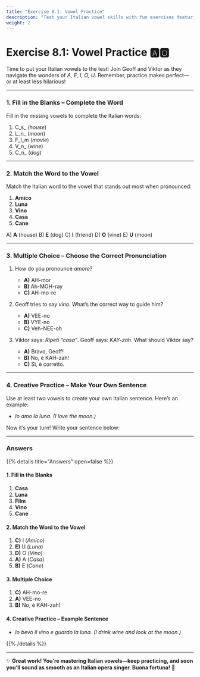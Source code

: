 ```yaml
---
title: "Exercise 8.1: Vowel Practice"
description: "Test your Italian vowel skills with fun exercises featuring Geoff and Viktor."
weight: 2
---
```


# Exercise 8.1: Vowel Practice 🅰️🅾️  

Time to put your Italian vowels to the test! Join Geoff and Viktor as they navigate the wonders of *A, E, I, O, U*. Remember, practice makes perfect—or at least less hilarious!

---

### 1. Fill in the Blanks – Complete the Word  

Fill in the missing vowels to complete the Italian words:  

1. C_s_ (*house*)  
2. L_n_ (*moon*)  
3. F_l_m (*movie*)  
4. V_n_ (*wine*)  
5. C_n_ (*dog*)  

---

### 2. Match the Word to the Vowel  

Match the Italian word to the vowel that stands out most when pronounced:  

1. **Amico**  
2. **Luna**  
3. **Vino**  
4. **Casa**  
5. **Cane**  

A) **A** (house)
B) **E** (dog)
C) **I** (friend)
D) **O** (vine)
E) **U** (moon)

---

### 3. Multiple Choice – Choose the Correct Pronunciation  

1. How do you pronounce *amore*?  
   - **A)** AH-mor  
   - **B)** Ah-MOH-ray  
   - **C)** AH-mo-re  

2. Geoff tries to say *vino*. What’s the correct way to guide him?  
   - **A)** VEE-no  
   - **B)** VYE-no  
   - **C)** Veh-NEE-oh  

3. Viktor says: *Ripeti “casa”*. Geoff says: *KAY-zah*. What should Viktor say?  
   - **A)** Bravo, Geoff!  
   - **B)** No, è KAH-zah!  
   - **C)** Sì, è corretto.  

---

### 4. Creative Practice – Make Your Own Sentence  

Use at least two vowels to create your own Italian sentence. Here’s an example:  
- *Io amo la luna.* *(I love the moon.)*  

Now it’s your turn! Write your sentence below:  

---

### Answers  

{{% details title="Answers" open=false %}}  

#### 1. Fill in the Blanks  
1. **Casa**  
2. **Luna**  
3. **Film**  
4. **Vino**  
5. **Cane**  

#### 2. Match the Word to the Vowel  
1. **C)** I (*Amico*)  
2. **E)** U (*Luna*)  
3. **D)** O (*Vino*)  
4. **A)** A (*Casa*)  
5. **B)** E (*Cane*)  

#### 3. Multiple Choice  
1. **C)** AH-mo-re  
2. **A)** VEE-no  
3. **B)** No, è KAH-zah!  

#### 4. Creative Practice – Example Sentence  
- *Io bevo il vino e guardo la luna.* *(I drink wine and look at the moon.)*  

{{% /details %}}  

---

✨ **Great work! You’re mastering Italian vowels—keep practicing, and soon you’ll sound as smooth as an Italian opera singer. Buona fortuna!** 🌟  
